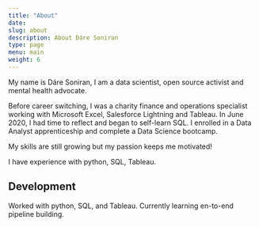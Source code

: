 ```yaml
---
title: "About"
date: 
slug: about
description: About Dáre Soniran
type: page
menu: main
weight: 6
---
```


My name is Dáre Soniran, I am a data scientist, open source activist and mental health advocate.

Before career switching, I was a charity finance and operations specialist working with Microsoft Excel, Salesforce Lightning and Tableau. In June 2020, I had time to reflect and began to self-learn SQL. I enrolled in a Data Analyst apprenticeship and complete a Data Science bootcamp.

My skills are still growing but my passion keeps me motivated!

I have experience with python, SQL, Tableau.

Development
-----------

Worked with python, SQL, and Tableau. Currently learning en-to-end pipeline building.
